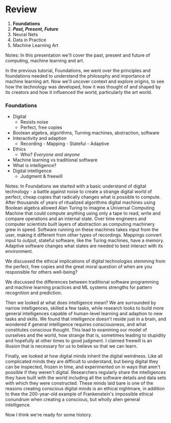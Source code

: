 # Review

1. **Foundations**
2. ***Past, Present, Future***
3. Neural Nets <!-- .element: class="low-vis" -->
4. Data in Practice <!-- .element: class="low-vis" -->
5. Machine Learning Art <!-- .element: class="low-vis" -->

Notes:
In this presentation we'll cover the past, present and future of computing, machine learning and art.

In the previous tutorial, Foundations, we went over the principles and foundations needed to understand the philosophy and importance of machine learning art. Now we'll uncover context and explore origins, to see how the technology was developed, how it was thought of and shaped by its creators and how it influenced the world, particularly the art world.


### Foundations
* Digital
  * Resists noise
  * Perfect, free copies
* Boolean algebra, algorithms, Turning machines, abstraction, software
* Interactivity and adaption
  * Recording - Mapping - Stateful - Adaptive
* Ethics
  * Who? _Everyone and anyone_
* Machine learning vs traditional software
* What is intelligence?
* Digital intelligence
  * Judgment & freewill

Notes:
In Foundations we started with a basic understand of digital technology - a battle against noise to create a strange digital world of perfect, cheap copies that radically changes what is possible to compute. After thousands of years of ritualized algorithms digital machines using Boolean algebra allowed Alan Turing to imagine a Universal Computing Machine that could compute anything using only a tape to read, write and compare operations and an internal state. Over time engineers and computer scientists built layers of abstraction as computing machinery grew in speed. Software running on these machines takes input from the user, making it different from other types of recordings. Mappings convert input to output, stateful software, like the Turing machines, have a memory. Adaptive software changes what states are needed to best interact with its environment.

We discussed the ethical implications of digital technologies stemming from the perfect, free copies and the great moral question of when are you responsible for others well-being? 

We discussed the differences between traditional software programming and machine learning practices and ML systems strengths for pattern recognition and prediction.

Then we looked at what does intelligence mean? We are surrounded by narrow intelligences, skilled a few tasks, while research looks to build more general intelligences capable of human-level learning and adaption to new tasks and skills. We found that intelligence doesn't reside just in a brain, and wondered if general intelligence requires consciousness, and what constitutes conscious thought. This lead to examining our model of ourselves and the world, how strange that is, sometimes leading to stupidity and hopefully at other times to good judgment. I claimed freewill is an illusion that is necessary for us to believe so that we can learn.

Finally, we looked at how digital minds inherit the digital weirdness. Like all complicated minds they are difficult to understand, but being digital they can be inspected, frozen in time, and experimented on in ways that aren't possible if they weren't digital. Researchers regularly share the intelligences they have built with the world including all the software details and data sets with which they were constructed. These minds laid bare is one of the reasons creating conscious digital minds is an ethical nightmare, in addition to thee the 200-year-old example of Frankenstein's impossible ethical conundrum when creating a conscious, but wholly alien general intelligence.

Now I think we're ready for some history.